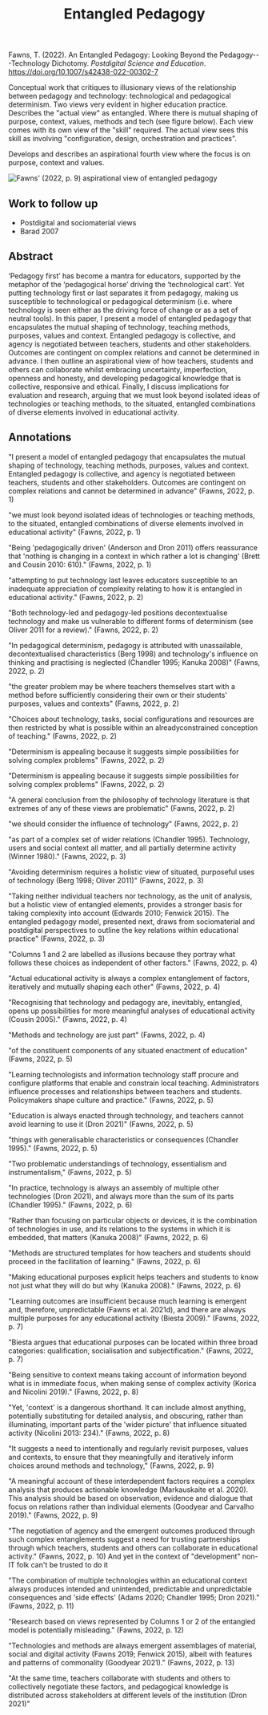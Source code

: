 ﻿---
backlinks:
- title: The relationships between BAD/SET, CASA, and Gather/Weave
  url: /memex/sense/CASA/bad_set-casa-gather-weave.html
- title: Distribution
  url: /memex/sense/Distribution/distribution.html
- title: Evaluating orchestration
  url: /memex/sense/Assemblage/evaluating-orchestration.html
- title: Digital Weaver
  url: /memex/sense/computing/digital-weaver.html
- title: Random Notes
  url: /memex/seek/journal/random-notes.html
title: Entangled Pedagogy
---
Fawns, T. (2022). An Entangled Pedagogy: Looking Beyond the Pedagogy---Technology Dichotomy. *Postdigital Science and Education*. <https://doi.org/10.1007/s42438-022-00302-7>

Conceptual work that critiques to illusionary views of the relationship between pedagogy and technology: technological and pedagogical determinism. Two views very evident in higher education practice. Describes the "actual view" as entangled. Where there is mutual shaping of purpose, context, values, methods and tech (see figure below). Each view comes with its own view of the "skill" required. The actual view sees this skill as involving "configuration, design, orchestration and practices".

Develops and describes an aspirational fourth view where the focus is on purpose, context and values.

![Fawns' (2022, p. 9) aspirational view of entangled pedagogy](https://djon.es/assets/memex/sense/Distribution/pics/entagled-pedagogy-aspirational.png)  

## Work to follow up

- Postdigital and sociomaterial views
- Barad 2007

## Abstract

‘Pedagogy first’ has become a mantra for educators, supported by the metaphor of the ‘pedagogical horse’ driving the ‘technological cart’. Yet putting technology first or last separates it from pedagogy, making us susceptible to technological or pedagogical determinism (i.e. where technology is seen either as the driving force of change or as a set of neutral tools). In this paper, I present a model of entangled pedagogy that encapsulates the mutual shaping of technology, teaching methods, purposes, values and context. Entangled pedagogy is collective, and agency is negotiated between teachers, students and other stakeholders. Outcomes are contingent on complex relations and cannot be determined in advance. I then outline an aspirational view of how teachers, students and others can collaborate whilst embracing uncertainty, imperfection, openness and honesty, and developing pedagogical knowledge that is collective, responsive and ethical. Finally, I discuss implications for evaluation and research, arguing that we must look beyond isolated ideas of technologies or teaching methods, to the situated, entangled combinations of diverse elements involved in educational activity.

## Annotations

"I present a model of entangled pedagogy that encapsulates the mutual shaping of technology, teaching methods, purposes, values and context. Entangled pedagogy is collective, and agency is negotiated between teachers, students and other stakeholders. Outcomes are contingent on complex relations and cannot be determined in advance" (Fawns, 2022, p. 1)

"we must look beyond isolated ideas of technologies or teaching methods, to the situated, entangled combinations of diverse elements involved in educational activity" (Fawns, 2022, p. 1)

"Being 'pedagogically driven' (Anderson and Dron 2011) offers reassurance that 'nothing is changing in a context in which rather a lot is changing' (Brett and Cousin 2010: 610)." (Fawns, 2022, p. 1)

"attempting to put technology last leaves educators susceptible to an inadequate appreciation of complexity relating to how it is entangled in educational activity." (Fawns, 2022, p. 2)

"Both technology-led and pedagogy-led positions decontextualise technology and make us vulnerable to different forms of determinism (see Oliver 2011 for a review)." (Fawns, 2022, p. 2)

"In pedagogical determinism, pedagogy is attributed with unassailable, decontextualised characteristics (Berg 1998) and technology's influence on thinking and practising is neglected (Chandler 1995; Kanuka 2008)" (Fawns, 2022, p. 2)

"the greater problem may be where teachers themselves start with a method before sufficiently considering their own or their students' purposes, values and contexts" (Fawns, 2022, p. 2)

"Choices about technology, tasks, social configurations and resources are then restricted by what is possible within an alreadyconstrained conception of teaching." (Fawns, 2022, p. 2)

"Determinism is appealing because it suggests simple possibilities for solving complex problems" (Fawns, 2022, p. 2)

"Determinism is appealing because it suggests simple possibilities for solving complex problems" (Fawns, 2022, p. 2)

"A general conclusion from the philosophy of technology literature is that extremes of any of these views are problematic" (Fawns, 2022, p. 2)

"we should consider the influence of technology" (Fawns, 2022, p. 2)

"as part of a complex set of wider relations (Chandler 1995). Technology, users and social context all matter, and all partially determine activity (Winner 1980)." (Fawns, 2022, p. 3)

"Avoiding determinism requires a holistic view of situated, purposeful uses of technology (Berg 1998; Oliver 2011)" (Fawns, 2022, p. 3)

"Taking neither individual teachers nor technology, as the unit of analysis, but a holistic view of entangled elements, provides a stronger basis for taking complexity into account (Edwards 2010; Fenwick 2015). The entangled pedagogy model, presented next, draws from sociomaterial and postdigital perspectives to outline the key relations within educational practice" (Fawns, 2022, p. 3)

"Columns 1 and 2 are labelled as illusions because they portray what follows these choices as independent of other factors." (Fawns, 2022, p. 4)

"Actual educational activity is always a complex entanglement of factors, iteratively and mutually shaping each other" (Fawns, 2022, p. 4)

"Recognising that technology and pedagogy are, inevitably, entangled, opens up possibilities for more meaningful analyses of educational activity (Cousin 2005)." (Fawns, 2022, p. 4)

"Methods and technology are just part" (Fawns, 2022, p. 4)

"of the constituent components of any situated enactment of education" (Fawns, 2022, p. 5)

"Learning technologists and information technology staff procure and configure platforms that enable and constrain local teaching. Administrators influence processes and relationships between teachers and students. Policymakers shape culture and practice." (Fawns, 2022, p. 5)

"Education is always enacted through technology, and teachers cannot avoid learning to use it (Dron 2021)" (Fawns, 2022, p. 5)

"things with generalisable characteristics or consequences (Chandler 1995)." (Fawns, 2022, p. 5)

"Two problematic understandings of technology, essentialism and instrumentalism," (Fawns, 2022, p. 5)

"In practice, technology is always an assembly of multiple other technologies (Dron 2021), and always more than the sum of its parts (Chandler 1995)." (Fawns, 2022, p. 6)

"Rather than focusing on particular objects or devices, it is the combination of technologies in use, and its relations to the systems in which it is embedded, that matters (Kanuka 2008)" (Fawns, 2022, p. 6)

"Methods are structured templates for how teachers and students should proceed in the facilitation of learning." (Fawns, 2022, p. 6)

"Making educational purposes explicit helps teachers and students to know not just what they will do but why (Kanuka 2008)." (Fawns, 2022, p. 6)

"Learning outcomes are insufficient because much learning is emergent and, therefore, unpredictable (Fawns et al. 2021d), and there are always multiple purposes for any educational activity (Biesta 2009)." (Fawns, 2022, p. 7)

"Biesta argues that educational purposes can be located within three broad categories: qualification, socialisation and subjectification." (Fawns, 2022, p. 7)

"Being sensitive to context means taking account of information beyond what is in immediate focus, when making sense of complex activity (Korica and Nicolini 2019)." (Fawns, 2022, p. 8)

"Yet, 'context' is a dangerous shorthand. It can include almost anything, potentially substituting for detailed analysis, and obscuring, rather than illuminating, important parts of the 'wider picture' that influence situated activity (Nicolini 2013: 234)." (Fawns, 2022, p. 8)

"It suggests a need to intentionally and regularly revisit purposes, values and contexts, to ensure that they meaningfully and iteratively inform choices around methods and technology," (Fawns, 2022, p. 9)

"A meaningful account of these interdependent factors requires a complex analysis that produces actionable knowledge (Markauskaite et al. 2020). This analysis should be based on observation, evidence and dialogue that focus on relations rather than individual elements (Goodyear and Carvalho 2019)." (Fawns, 2022, p. 9)

"The negotiation of agency and the emergent outcomes produced through such complex entanglements suggest a need for trusting partnerships through which teachers, students and others can collaborate in educational activity." (Fawns, 2022, p. 10) And yet in the context of "development" non-IT folk can't be trusted to do it

"The combination of multiple technologies within an educational context always produces intended and unintended, predictable and unpredictable consequences and 'side effects' (Adams 2020; Chandler 1995; Dron 2021)." (Fawns, 2022, p. 11)

"Research based on views represented by Columns 1 or 2 of the entangled model is potentially misleading." (Fawns, 2022, p. 12)

"Technologies and methods are always emergent assemblages of material, social and digital activity (Fawns 2019; Fenwick 2015), albeit with features and patterns of commonality (Goodyear 2021)." (Fawns, 2022, p. 13)

"At the same time, teachers collaborate with students and others to collectively negotiate these factors, and pedagogical knowledge is distributed across stakeholders at different levels of the institution (Dron 2021)"